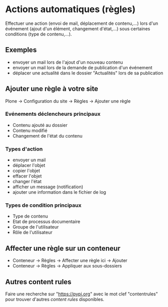 Actions automatiques (règles)
=======================================

Effectuer une action (envoi de mail, déplacement de contenu,...) lors d'un événement (ajout d'un élément, changement d'état,...) sous certaines conditions (type de contenu,...).

Exemples
--------

- envoyer un mail lors de l'ajout d'un nouveau contenu
- envoyer un mail lors de la demande de publication d'un événement
- déplacer une actualité dans le dossier "Actualités" lors de sa publication

Ajouter une règle à votre site
------------------------------

Plone -> Configuration du site -> Règles -> Ajouter une règle

### Evénements déclencheurs principaux


- Contenu ajouté au dossier
- Contenu modifié
- Changement de l'état du contenu

### Types d'action

- envoyer un mail
- déplacer l'objet
- copier l'objet
- effacer l'objet
- changer l'état
- afficher un message (notification)
- ajouter une information dans le fichier de log

### Types de condition principaux

- Type de contenu
- Etat de processus documentaire
- Groupe de l'utilisateur
- Rôle de l'utilisateur


Affecter une règle sur un conteneur
-----------------------------------

- Conteneur -> Règles -> Affecter une règle ici -> Ajouter
- Conteneur -> Règles -> Appliquer aux sous-dossiers

Autres content rules
--------------------

Faire une recherche sur "https://pypi.org" avec le mot clef "contentrules" pour trouver d'autres *content rules* disponibles.
